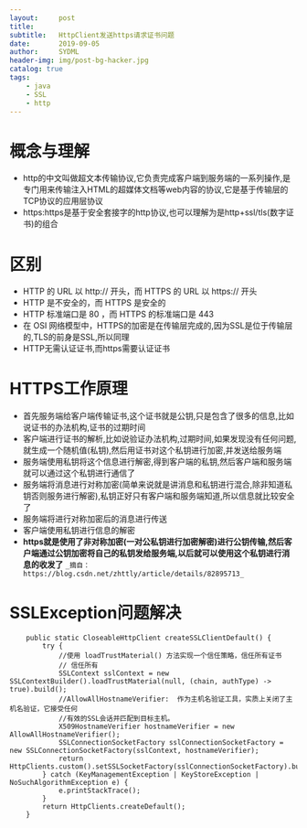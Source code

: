 ```yaml
---
layout:     post
title:      
subtitle:   HttpClient发送https请求证书问题
date:       2019-09-05
author:     SYDML
header-img: img/post-bg-hacker.jpg
catalog: true
tags:
    - java
    - SSL
    - http
---
```

# 概念与理解

* http的中文叫做超文本传输协议,它负责完成客户端到服务端的一系列操作,是专门用来传输注入HTML的超媒体文档等web内容的协议,它是基于传输层的TCP协议的应用层协议
* https:https是基于安全套接字的http协议,也可以理解为是http+ssl/tls(数字证书)的组合

# 区别

* HTTP 的 URL 以 http:// 开头，而 HTTPS 的 URL 以 https:// 开头
* HTTP 是不安全的，而 HTTPS 是安全的
* HTTP 标准端口是 80 ，而 HTTPS 的标准端口是 443
* 在 OSI 网络模型中，HTTPS的加密是在传输层完成的,因为SSL是位于传输层的,TLS的前身是SSL,所以同理
* HTTP无需认证证书,而https需要认证证书 

# HTTPS工作原理

* 首先服务端给客户端传输证书,这个证书就是公钥,只是包含了很多的信息,比如说证书的办法机构,证书的过期时间
* 客户端进行证书的解析,比如说验证办法机构,过期时间,如果发现没有任何问题,就生成一个随机值(私钥),然后用证书对这个私钥进行加密,并发送给服务端
* 服务端使用私钥将这个信息进行解密,得到客户端的私钥,然后客户端和服务端就可以通过这个私钥进行通信了
* 服务端将消息进行对称加密(简单来说就是讲消息和私钥进行混合,除非知道私钥否则服务进行解密),私钥正好只有客户端和服务端知道,所以信息就比较安全了
* 服务端将进行对称加密后的消息进行传送
* 客户端使用私钥进行信息的解密
* **https就是使用了非对称加密(一对公私钥进行加密解密)进行公钥传输,然后客户端通过公钥加密将自己的私钥发给服务端,以后就可以使用这个私钥进行消息的收发了**
`_摘自：https://blog.csdn.net/zhttly/article/details/82895713_`

# SSLException问题解决

```
    public static CloseableHttpClient createSSLClientDefault() {
        try {
            //使用 loadTrustMaterial() 方法实现一个信任策略，信任所有证书
            // 信任所有
            SSLContext sslContext = new SSLContextBuilder().loadTrustMaterial(null, (chain, authType) -> true).build();
            //AllowAllHostnameVerifier:  作为主机名验证工具，实质上关闭了主机名验证，它接受任何
            //有效的SSL会话并匹配到目标主机。
            X509HostnameVerifier hostnameVerifier = new AllowAllHostnameVerifier();
            SSLConnectionSocketFactory sslConnectionSocketFactory = new SSLConnectionSocketFactory(sslContext, hostnameVerifier);
            return HttpClients.custom().setSSLSocketFactory(sslConnectionSocketFactory).build();
        } catch (KeyManagementException | KeyStoreException | NoSuchAlgorithmException e) {
            e.printStackTrace();
        }
        return HttpClients.createDefault();
    }
```